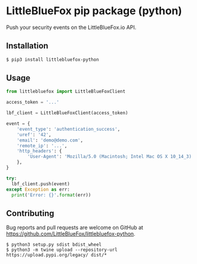 # LittleBlueFox pip package (python)

Push your security events on the LittleBlueFox.io API.

## Installation

```bash
$ pip3 install littlebluefox-python
```

## Usage

```python
from littlebluefox import LittleBlueFoxClient

access_token = '...'

lbf_client = LittleBlueFoxClient(access_token)

event = {
    'event_type': 'authentication_success',
    'uref': '42',
    'email': 'demo@demo.com',
    'remote_ip': '...',
    'http_headers': {
        'User-Agent': 'Mozilla/5.0 (Macintosh; Intel Mac OS X 10_14_3) AppleWebKit/605.1.15 (KHTML, like Gecko) Version/12.0.3 Safari/605.1.15',
    },
}

try:
  lbf_client.push(event)
except Exception as err:
  print('Error: {}'.format(err))
```

## Contributing

Bug reports and pull requests are welcome on GitHub at https://github.com/LittleBlueFox/littlebluefox-python.

```
$ python3 setup.py sdist bdist_wheel
$ python3 -m twine upload --repository-url https://upload.pypi.org/legacy/ dist/*
```

